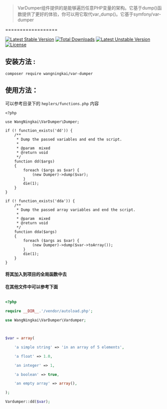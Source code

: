 > VarDumper组件提供的是能够遍历任意PHP变量的架构。它基于dump()函数提供了更好的体验，你可以用它取代var_dump()。它基于symfony/var-dumper

==================

[![Latest Stable Version](https://poser.pugx.org/wangningkai/var-dumper/v/stable)](https://packagist.org/packages/wangningkai/var-dumper)
[![Total Downloads](https://poser.pugx.org/wangningkai/var-dumper/downloads)](https://packagist.org/packages/wangningkai/var-dumper)
[![Latest Unstable Version](https://poser.pugx.org/wangningkai/var-dumper/v/unstable)](https://packagist.org/packages/wangningkai/var-dumper)
[![License](https://poser.pugx.org/wangningkai/var-dumper/license)](https://packagist.org/packages/wangningkai/var-dumper)

## 安装方法 :

    composer require wangningkai/var-dumper

## 使用方法：

可以参考目录下的 `heplers/functions.php` 内容



    <?php

    use WangNingkai\VarDumper\Dumper;

    if (! function_exists('dd')) {
        /**
         * Dump the passed variables and end the script.
         *
         * @param  mixed
         * @return void
         */
        function dd($args)
        {
            foreach ($args as $var) {
                (new Dumper)->dump($var);
            }
            die(1);
        }
    }
    
    if (! function_exists('dda')) {
        /**
         * Dump the passed array variables and end the script.
         *
         * @param  mixed
         * @return void
         */
        function dda($args)
        {
            foreach ($args as $var) {
                (new Dumper)->dump($var->toArray());
            }
            die(1);
        }
    }

#### 将其加入到项目的全局函数中去

#### 在其他文件中可以参考下面

```php

<?php

require __DIR__.'/vendor/autoload.php';

use WangNingkai\VarDumper\Vardumper;



$var = array(

    'a simple string' => 'in an array of 5 elements',

    'a float' => 1.0,

    'an integer' => 1,

    'a boolean' => true,

    'an empty array' => array(),

);

Vardumper::dd($var);

```